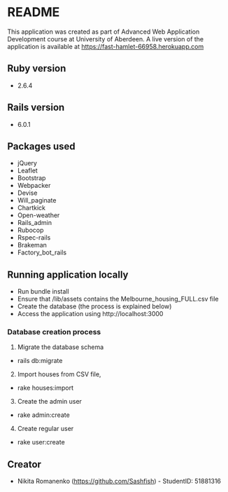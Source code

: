 # README
This application was created as part of Advanced Web Application Development
course at University of Aberdeen. A live version of the 
application is available at https://fast-hamlet-66958.herokuapp.com
## Ruby version
* 2.6.4
## Rails version
* 6.0.1
## Packages used
* jQuery
* Leaflet
* Bootstrap
* Webpacker
* Devise
* Will_paginate
* Chartkick
* Open-weather
* Rails_admin
* Rubocop
* Rspec-rails
* Brakeman
* Factory_bot_rails
## Running application locally
* Run bundle install
* Ensure that /lib/assets contains the Melbourne_housing_FULL.csv file
* Create the database (the process is explained below)
* Access the application using http://localhost:3000
### Database creation process
1. Migrate the database schema
  * rails db:migrate
2. Import houses from CSV file,
  * rake houses:import
3. Create the admin user
  * rake admin:create
4. Create regular user
  * rake user:create
## Creator
* Nikita Romanenko (https://github.com/Sashfish) - StudentID: 51881316
